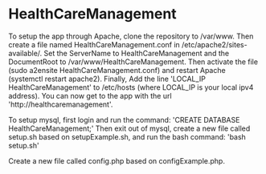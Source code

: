 # HealthCareManagement

To setup the app through Apache, clone the repository to /var/www. Then create a file named HealthCareManagement.conf in /etc/apache2/sites-available/. Set the ServerName to HealthCareManagement and the DocumentRoot to /var/www/HealthCareManagement. Then activate the file (sudo a2ensite HealthCareManagement.conf) and restart Apache (systemctl restart apache2). Finally, Add the line 'LOCAL_IP HealthCareManagement' to /etc/hosts (where LOCAL_IP is your local ipv4 address). You can now get to the app with the url 'http://healthcaremanagement'.

To setup mysql, first login and run the command:
    'CREATE DATABASE HealthCareManagement;'
Then exit out of mysql, create a new file called setup.sh based on setupExample.sh, and run the bash command:
    'bash setup.sh'

Create a new file called config.php based on configExample.php.